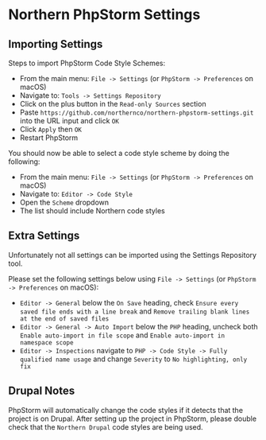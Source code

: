 # Northern PhpStorm Settings

## Importing Settings

Steps to import PhpStorm Code Style Schemes:

- From the main menu: `File -> Settings` (or `PhpStorm -> Preferences` on macOS)
- Navigate to: `Tools -> Settings Repository`
- Click on the plus button in the `Read-only Sources` section
- Paste `https://github.com/northernco/northern-phpstorm-settings.git` into the URL input and click `OK`
- Click `Apply` then `OK`
- Restart PhpStorm

You should now be able to select a code style scheme by doing the following:

- From the main menu: `File -> Settings` (or `PhpStorm -> Preferences` on macOS)
- Navigate to: `Editor -> Code Style`
- Open the `Scheme` dropdown
- The list should include Northern code styles

## Extra Settings

Unfortunately not all settings can be imported using the Settings Repository tool. 

Please set the following settings below using `File -> Settings` (or `PhpStorm -> Preferences` on macOS):
- `Editor -> General` below the `On Save` heading, check `Ensure every saved file ends with a line break` and `Remove trailing blank lines at the end of saved files`
- `Editor -> General -> Auto Import` below the `PHP` heading, uncheck both `Enable auto-import in file scope` and `Enable auto-import in namespace scope`
- `Editor -> Inspections` navigate to `PHP -> Code Style -> Fully qualified name usage` and change `Severity` to `No highlighting, only fix`

## Drupal Notes

PhpStorm will automatically change the code styles if it detects that the project is on Drupal.
After setting up the project in PhpStorm, please double check that the `Northern Drupal` code styles are being used.
